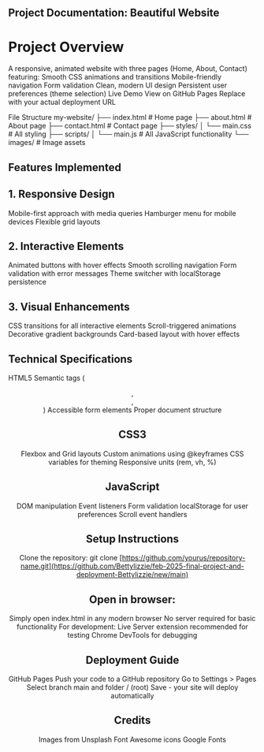 ## Project Documentation: Beautiful Website
# Project Overview
A responsive, animated website with three pages (Home, About, Contact) featuring:
Smooth CSS animations and transitions
Mobile-friendly navigation
Form validation
Clean, modern UI design
Persistent user preferences (theme selection)
Live Demo
View on GitHub Pages
Replace with your actual deployment URL

File Structure
my-website/
├── index.html          # Home page
├── about.html          # About page
├── contact.html        # Contact page
├── styles/
│   └── main.css       # All styling
├── scripts/
│   └── main.js       # All JavaScript functionality
└── images/             # Image assets
## Features Implemented
## 1. Responsive Design
Mobile-first approach with media queries
Hamburger menu for mobile devices
Flexible grid layouts

## 2. Interactive Elements
Animated buttons with hover effects
Smooth scrolling navigation
Form validation with error messages
Theme switcher with localStorage persistence

## 3. Visual Enhancements
CSS transitions for all interactive elements
Scroll-triggered animations
Decorative gradient backgrounds
Card-based layout with hover effects

## Technical Specifications
HTML5
Semantic tags (<header>, <section>, <footer>)
Accessible form elements
Proper document structure
## CSS3
Flexbox and Grid layouts
Custom animations using @keyframes
CSS variables for theming
Responsive units (rem, vh, %)

## JavaScript
DOM manipulation
Event listeners
Form validation
localStorage for user preferences
Scroll event handlers

## Setup Instructions
Clone the repository:
git clone [https://github.com/yourus/repository-name.git](https://github.com/Bettylizzie/feb-2025-final-project-and-deployment-Bettylizzie/new/main)
## Open in browser:
Simply open index.html in any modern browser
No server required for basic functionality
For development:
Live Server extension recommended for testing
Chrome DevTools for debugging

## Deployment Guide
GitHub Pages
Push your code to a GitHub repository
Go to Settings > Pages
Select branch main and folder / (root)
Save - your site will deploy automatically

## Credits
Images from Unsplash
Font Awesome icons
Google Fonts

